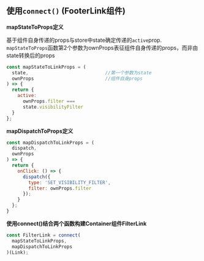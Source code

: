 
## 使用`connect()` (FooterLink组件)


**mapStateToProps定义**

基于组件自身传递的props与store中state确定传递的`active`prop. `mapStateToProps`函数第2个参数为ownProps表征组件自身传递的props，而非由state转换后的props

```JavaScript
const mapStateToLinkProps = (
  state,                            //第一个参数为state
  ownProps                          //组件自身props
) => {
  return {
    active:
      ownProps.filter ===
      state.visibilityFilter
  }
};
```

**mapDispatchToProps定义**

```JavaScript
const mapDispatchToLinkProps = (
  dispatch,
  ownProps
) => {
  return {
    onClick: () => {
      dispatch({
        type: 'SET_VISIBILITY_FILTER',
        filter: ownProps.filter
      });
    }
  };
}
```

**使用connect()结合两个函数构建Container组件FilterLink**

```JavaScript
const FilterLink = connect(
  mapStateToLinkProps,
  mapDispatchToLinkProps
)(Link);
```